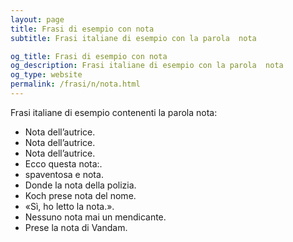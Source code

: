 ```yaml
---
layout: page
title: Frasi di esempio con nota 
subtitle: Frasi italiane di esempio con la parola  nota

og_title: Frasi di esempio con nota 
og_description: Frasi italiane di esempio con la parola  nota
og_type: website
permalink: /frasi/n/nota.html
---
```


Frasi italiane di esempio contenenti la parola nota:


- Nota dell’autrice.
- Nota dell’autrice.
- Nota dell’autrice.
- Ecco questa nota:.
- spaventosa e nota.
- Donde la nota della polizia.
- Koch prese nota del nome.
- «Sì, ho letto la nota.».
- Nessuno nota mai un mendicante.
- Prese la nota di Vandam.
